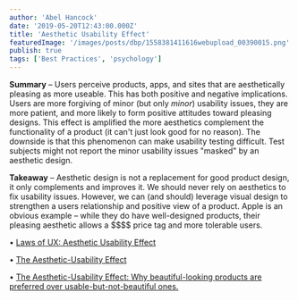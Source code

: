 ```yaml
---
author: 'Abel Hancock'
date: '2019-05-20T12:43:00.000Z'
title: 'Aesthetic Usability Effect'
featuredImage: '/images/posts/dbp/1558381411616webupload_00390015.png'
publish: true
tags: ['Best Practices', 'psychology']
---
```


**Summary** – Users perceive products, apps, and sites that are aesthetically pleasing as more useable. This has both positive and negative implications. Users are more forgiving of minor (but only _minor_) usability issues, they are more patient, and more likely to form positive attitudes toward pleasing designs. This effect is amplified the more aesthetics complement the functionality of a product (it can't just look good for no reason). The downside is that this phenomenon can make usability testing difficult. Test subjects might not report the minor usability issues "masked" by an aesthetic design.

**Takeaway** – Aesthetic design is not a replacement for good product design, it only complements and improves it. We should never rely on aesthetics to fix usability issues. However, we can (and should) leverage visual design to strengthen a users relationship and positive view of a product. Apple is an obvious example – while they do have well-designed products, their pleasing aesthetic allows a \$\$\$\$ price tag and more tolerable users.

• [Laws of UX: Aesthetic Usability Effect](https://lawsofux.com/aesthetic-usability-effect.html)

• [The Aesthetic-Usability Effect](https://www.nngroup.com/articles/aesthetic-usability-effect/)

• [The Aesthetic-Usability Effect: Why beautiful-looking products are preferred over usable-but-not-beautiful ones.](https://medium.com/coffee-and-junk/design-psychology-aesthetic-usability-effect-494ed0f22571)

